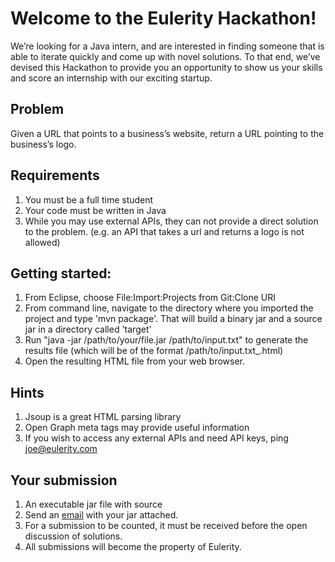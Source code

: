 # Welcome to the Eulerity Hackathon!

We’re looking for a Java intern, and are interested in finding someone that is able to iterate quickly and come up with novel solutions. To that end, we’ve devised this Hackathon to provide you an opportunity to show us your skills and score an internship with our exciting startup.

## Problem
Given a URL that points to a business’s website, return a URL pointing to the business’s logo.

## Requirements
 1. You must be a full time student
 1. Your code must be written in Java
 1. While you may use external APIs, they can not provide a direct solution to the problem. (e.g. an API that takes a url and returns a logo is not allowed)

## Getting started:
 1. From Eclipse, choose File:Import:Projects from Git:Clone URI
 1. From command line, navigate to the directory where you imported the project and type 'mvn package'. That will build a binary jar and a source jar in a directory called 'target'
 1. Run "java -jar /path/to/your/file.jar /path/to/input.txt" to generate the results file (which will be of the format /path/to/input.txt_<timestamp>.html)
 1. Open the resulting HTML file from your web browser.
 
## Hints
 1. Jsoup is a great HTML parsing library
 1. Open Graph meta tags may provide useful information
 1. If you wish to access any external APIs and need API keys, ping joe@eulerity.com

## Your submission
 1. An executable jar file with source
 1. Send an [email](mailto://joe@eulerity.com?subject=HackathonSubmission) with your jar attached.
 1. For a submission to be counted, it must be received before the open discussion of solutions.
 1. All submissions will become the property of Eulerity.
 
